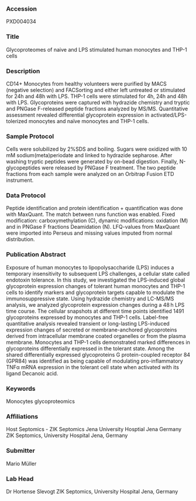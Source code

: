 ### Accession
PXD004034

### Title
Glycoproteomes of naive and LPS stimulated human monocytes  and THP-1 cells

### Description
CD14+ Monocytes from healthy volunteers were purified by MACS (negative selection) and FACSorting and either left untreated or stimulated for 24h and 48h with LPS. THP-1 cells were stimulated for 4h, 24h and 48h with LPS. Glycoproteins were captured with hydrazide chemistry and tryptic and PNGase F-released peptide fractions analyzed by MS/MS. Quantitative assessment revealed differential glycoprotein expression in activated/LPS-tolerized monocytes and naïve monocytes and THP-1 cells.

### Sample Protocol
Cells were solubilized by 2%SDS and boiling. Sugars were oxidized with 10 mM sodium(meta)periodate and linked to hydrazide sepharose. After washing tryptic peptides were generated by on-bead digestion. Finally, N-glycopeptides were released by PNGase F treatment. The two peptide fractions from each sample were analyzed on an Orbitrap Fusion ETD instrument.

### Data Protocol
Peptide identification and protein identification + quantification was done with MaxQuant. The match between runs function was enabled. Fixed modification: carboxymethylation (C), dynamic modifications: oxidation (M) and in PNGase F fractions Deamidation (N). LFQ-values from MaxQuant were imported into Perseus and missing values imputed from normal distribution.

### Publication Abstract
Exposure of human monocytes to lipopolysaccharide (LPS) induces a temporary insensitivity to subsequent LPS challenges, a cellular state called endotoxin tolerance. In this study, we investigated the LPS-induced global glycoprotein expression changes of tolerant human monocytes and THP-1 cells to identify markers and glycoprotein targets capable to modulate the immunosuppressive state. Using hydrazide chemistry and LC-MS/MS analysis, we analyzed glycoprotein expression changes during a 48&#x2009;h LPS time course. The cellular snapshots at different time points identified 1491 glycoproteins expressed by monocytes and THP-1 cells. Label-free quantitative analysis revealed transient or long-lasting LPS-induced expression changes of secreted or membrane-anchored glycoproteins derived from intracellular membrane coated organelles or from the plasma membrane. Monocytes and THP-1 cells demonstrated marked differences in glycoproteins differentially expressed in the tolerant state. Among the shared differentially expressed glycoproteins G protein-coupled receptor 84 (GPR84) was identified as being capable of modulating pro-inflammatory TNF&#x3b1; mRNA expression in the tolerant cell state when activated with its ligand Decanoic acid.

### Keywords
Monocytes glycoproteomics

### Affiliations
Host Septomics - ZIK Septomics
Jena University Hosptial
Jena
Germany
ZIK Septomics, University Hospital Jena, Germany

### Submitter
Mario Müller

### Lab Head
Dr Hortense Slevogt
ZIK Septomics, University Hospital Jena, Germany


